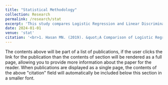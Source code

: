 ```yaml
---
title: "Statistical Methodology"
collection: Research
permalink: /research/stat
excerpt: 'This study compares Logistic Regression and Linear Discriminant Analysis for predicting school attrition among female students in Bangladesh. By evaluating these methods' effectiveness, we applied logistic regression to forecast attrition risk and compared the predictive and classification accuracy of both models using real data (1). Additionally, in response to Bangladesh's severe dengue outbreak in 2023, the study explores advanced machine learning techniques—GRU, RNN, and LSTM—to improve dengue forecasting. Unlike previous research, this study integrates a broader range of factors and algorithms, analyzing data from January 2000 to December 2022 to enhance prediction accuracy and support proactive public health measures (2).'
date: 2024-01-01
venue: 'stat'
citation: '<br>1. Hasan MN. (2019). &quot;A Comparison of Logistic Regression and Linear Discriminant Analysis in Predicting of Female Students Attrition from School in Bangladesh.&quot; <i>IEEE</i>. https://doi.org/10.1109/EICT48899.2019.9068776. <br> 2. Hasan MN. (2024). &quot;Deep Learning Based Forecasting Models of Dengue Outbreak in Bangladesh: Comparative Analysis of LSTM, RNN, and GRU Models Using Multivariate Variables with a Two-Decade Dataset.&quot; <i>IEEE</i>. https://doi.org/10.1109/ICSSES62373.2024.10561382.'
---
```


The contents above will be part of a list of publications, if the user clicks the link for the publication than the contents of section will be rendered as a full page, allowing you to provide more information about the paper for the reader. When publications are displayed as a single page, the contents of the above "citation" field will automatically be included below this section in a smaller font.
